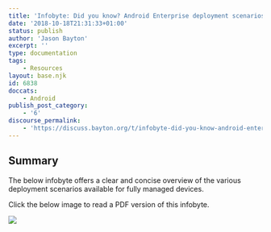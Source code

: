 ```yaml
---
title: 'Infobyte: Did you know? Android Enterprise deployment scenarios'
date: '2018-10-18T21:31:33+01:00'
status: publish
author: 'Jason Bayton'
excerpt: ''
type: documentation
tags: 
    - Resources
layout: base.njk
id: 6838
doccats:
    - Android
publish_post_category:
    - '6'
discourse_permalink:
    - 'https://discuss.bayton.org/t/infobyte-did-you-know-android-enterprise-deployment-scenarios/226'
---
```

Summary
-------

The below infobyte offers a clear and concise overview of the various deployment scenarios available for fully managed devices.

Click the below image to read a PDF version of this infobyte.

[![](https://r2_worker.bayton.workers.dev/uploads/2018/10/DYK03-mod.1.1.jpg)](/download/doc/ae-general/infobytes/DYK03-mod.1.1.pdf)
